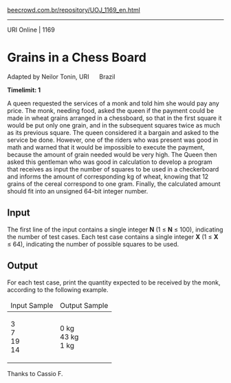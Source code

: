 <p><a href="https://www.beecrowd.com.br/repository/UOJ_1169_en.html">beecrowd.com.br/repository/UOJ_1169_en.html</a></p><hr>
<div>
  <span>URI Online | 1169</span>
  <h1>Grains in a Chess Board</h1>
  <div><p>
     Adapted by Neilor Tonin, URI <img alt="" src="https://resources.beecrowd.com.br/gallery/images/flags/br.gif" style="width: 16px; height: 11px; "> Brazil</p>
  </div>
  <strong>Timelimit: 1</strong>
</div>
<div>
<div>
  <p>
  A queen requested the services of a monk and told him she would pay any price. The monk, needing food, asked the queen if the payment could be made in wheat grains arranged in a chessboard, so that in the first square it would be put only one grain, and in the subsequent squares twice as much as its previous square. The queen considered it a bargain and asked to the service be done. However, one of the riders who was present was good in math and warned that it would be impossible to execute the payment, because the amount of grain needed would be very high. The Queen then asked this gentleman who was good in calculation to develop a program that receives as input the number of squares to be used in a checkerboard and informs the amount of corresponding kg of wheat, knowing that 12 grains of the cereal correspond to one gram. Finally, the calculated amount should fit into an unsigned 64-bit integer number.</p>
</div>
<h2>Input</h2>
<div>
  <p>
   The first line of the input contains a single integer <strong>N</strong> (1 ≤ <strong>N</strong> ≤ 100), indicating the number of test cases. Each test case contains a single integer <strong>X</strong> (1 ≤ <strong>X</strong> ≤ 64), indicating the number of possible squares to be used. </p>
</div>
<h2>Output</h2>
<div>
  <p>
   For each test case, print the quantity expected to be received by the monk, according to the following example.</p>
</div>
<div></div>
  <table>
    <thead>
      <tr>
        <td>Input Sample</td>
        <td>Output Sample</td>
      </tr>
    </thead>
    <tbody>
      <tr>
        <td>
          <p>
           3<br>
           7<br>
           19<br>
           14</p>
        </td>
        <td>
          <p>
           0 kg<br>
           43 kg<br>
           1 kg</p>
        </td>
      </tr>
    </tbody>
  </table>
  <p>
   Thanks to Cassio F.</p>
</div>